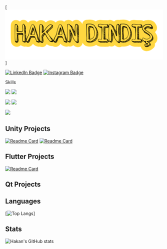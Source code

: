 [![Hakan's GitHub Banner](background.png)]

<!-- <img src="banner.png" width="300"> -->

[![LinkedIn Badge](https://img.shields.io/badge/LinkedIn-informational?style=flat&logo=linkedin&logoColor=white&color=0D76A8)](https://www.linkedin.com/in/hakandindis/)
[![Instagram Badge](https://img.shields.io/badge/Instagram-informational?style=flat&logo=instagram&logoColor=white&color=0D76A8)](https://www.instagram.com/hakandindis/)

Skills

![](https://img.shields.io/badge/Flutter-informational?style=flat&logo=flutter&logoColor=white&color=4AB197)
![](https://img.shields.io/badge/Dart-informational?style=flat&logo=dart&logoColor=white&color=4AB197)

![](https://img.shields.io/badge/Qt_Framework-informational?style=flat&logo=qt&logoColor=white&color=4AB197)
![](https://img.shields.io/badge/Socket_Programming-informational?style=flat&logo=cpp&logoColor=white&color=4AB197)

![](https://img.shields.io/badge/Unity-informational?style=flat&logo=unity&logoColor=white&color=4AB197)

<!-- <details>
<summary>More Skills</summary>
</details> -->

## Unity Projects

[![Readme Card](https://github-readme-stats.vercel.app/api/pin/?username=hakandindis&show_owner=true&theme=tokyonight&repo=save-the-doctor-game)](https://github.com/hakandindis/save-the-doctor-game)
[![Readme Card](https://github-readme-stats.vercel.app/api/pin/?username=hakandindis&show_owner=true&theme=tokyonight&repo=memory-dice-game)](https://github.com/hakandindis/memory-dice-game)

<!-- <a href="https://github.com/hakandindis/Bildir">
  <img align="center" src="https://github-readme-stats.vercel.app/api/pin/?username=hakandindis&repo=Bildir&theme=tokyonight" width=350/>
</a>
<a href="https://github.com/hakandindis/Bildir">
  <img align="center" src="https://github-readme-stats.vercel.app/api/pin/?username=hakandindis&repo=Bildir&theme=tokyonight" width=350 />
</a> -->

## Flutter Projects

[![Readme Card](https://github-readme-stats.vercel.app/api/pin/?username=hakandindis&show_owner=true&theme=tokyonight&repo=Bildir)](https://github.com/hakandindis/Bildir)

<!-- <a href="https://github.com/hakandindis/Bildir">
  <img align="center" src="https://github-readme-stats.vercel.app/api/pin/?username=hakandindis&repo=Bildir&theme=tokyonight" />
</a> -->

## Qt Projects



## Languages
[![Top Langs](https://github-readme-stats.vercel.app/api/top-langs/?username=hakandindis&layout=compact&theme=radical)]

## Stats

![Hakan's GitHub stats](https://github-readme-stats.vercel.app/api?username=hakandindis&show_icons=true&hide=contribs,prs,issues&theme=tokyonight)
